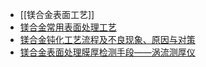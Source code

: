 - [[镁合金表面工艺]]
- [镁合金常用表面处理工艺](https://mp.weixin.qq.com/s/Tnvk9c4sRnEaIQSdP6LOKw)
- [镁合金钝化工艺流程及不良现象、原因与对策](https://mp.weixin.qq.com/s/g1-GI-aRG5l4Uc9H5TRISA)
- [镁合金表面处理膜厚检测手段——涡流测厚仪](https://mp.weixin.qq.com/s/bJnAQdPtgtXieBeOxREEEw)